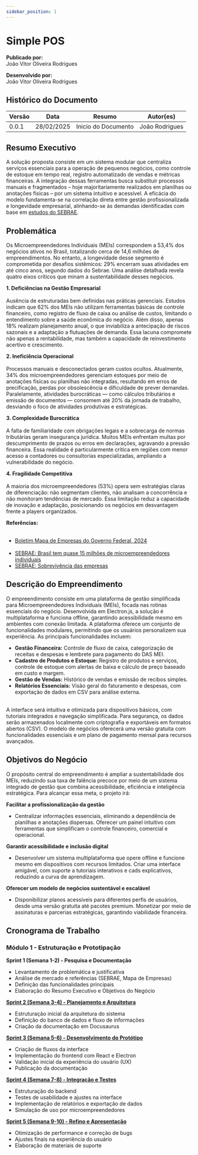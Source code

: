 ```yaml
---
sidebar_position: 1
---
```


# Simple POS

**Publicado por:**  
João Vitor Oliveira Rodrigues  

**Desenvolvido por:**  
João Vitor Oliveira Rodrigues  

## Histórico do Documento  
| Versão   | Data        | Resumo                     | Autor(es)            |  
|----------|-------------|----------------------------|----------------------|  
| 0.0.1    | 28/02/2025  | Inicio do Documento        | João Rodrigues       |  


## Resumo Executivo

A solução proposta consiste em um sistema modular que centraliza serviços essenciais para a operação de pequenos negócios, como controle de estoque em tempo real, registro automatizado de vendas e métricas financeiras. A integração dessas ferramentas busca substituir processos manuais e fragmentados – hoje majoritariamente realizados em planilhas ou anotações físicas – por um sistema intuitivo e acessível. A eficácia do modelo fundamenta-se na correlação direta entre gestão profissionalizada e longevidade empresarial, alinhando-se às demandas identificadas com base em [estudos do SEBRAE](https://sebrae.com.br/sites/PortalSebrae/artigos/a-taxa-de-sobrevivencia-das-empresas-no-brasil,d5147a3a415f5810VgnVCM1000001b00320aRCRD).


## Problemática

Os Microempreendedores Individuais (MEIs) correspondem a 53,4% dos negócios ativos no Brasil, totalizando cerca de 14,6 milhões de empreendimentos. No entanto, a longevidade desse segmento é comprometida por desafios sistêmicos: 29% encerram suas atividades em até cinco anos, segundo dados do Sebrae. Uma análise detalhada revela quatro eixos críticos que minam a sustentabilidade desses negócios.

**1. Deficiências na Gestão Empresarial** <br></br>
Ausência de estruturadas bem definidas nas práticas gerenciais. Estudos indicam que 62% dos MEIs não utilizam ferramentas básicas de controle financeiro, como registro de fluxo de caixa ou análise de custos, limitando o entendimento sobre a saúde econômica do negócio. Além disso, apenas 18% realizam planejamento anual, o que inviabiliza a antecipação de riscos sazonais e a adaptação a flutuações de demanda. Essa lacuna compromete não apenas a rentabilidade, mas também a capacidade de reinvestimento acertivo e crescimento.
 
**2. Ineficiência Operacional**  <br></br>
Processos manuais e desconectados geram custos ocultos. Atualmente, 34% dos microempreendedores gerenciam estoques por meio de anotações físicas ou planilhas não integradas, resultando em erros de precificação, perdas por obsolescência e dificuldade de prever demandas. Paralelamente, atividades burocráticas — como cálculos tributários e emissão de documentos — consomem até 20% da jornada de trabalho, desviando o foco de atividades produtivas e estratégicas.

**3. Complexidade Burocrática**  <br></br>
A falta de familiaridade com obrigações legais e a sobrecarga de normas tributárias geram insegurança jurídica. Muitos MEIs enfrentam multas por descumprimento de prazos ou erros em declarações, agravando a pressão financeira. Essa realidade é particularmente crítica em regiões com menor acesso a contadores ou consultorias especializadas, ampliando a vulnerabilidade do negócio.

**4. Fragilidade Competitiva**  <br></br>
A maioria dos microempreendedores (53%) opera sem estratégias claras de diferenciação: não segmentam clientes, não analisam a concorrência e não monitoram tendências de mercado. Essa limitação reduz a capacidade de inovação e adaptação, posicionando os negócios em desvantagem frente a players organizados.

**Referências:**<br></br>
- [Boletim Mapa de Empresas do Governo Federal, 2024](https://www.gov.br/empresas-e-negocios/pt-br/mapa-de-empresas/boletins/mapa-de-empresas-boletim-2o-quadrimestre-2024.pdf)<br></br>
- [SEBRAE: Brasil tem quase 15 milhões de microempreendedores individuais](https://sebrae.com.br/sites/PortalSebrae/artigos/brasil-tem-quase-15-milhoes-de-microempreendedores-individuais,e538151eea156810VgnVCM1000001b00320aRCRD)
- [SEBRAE: Sobrevivência das empresas](https://sebrae.com.br/Sebrae/Portal%20Sebrae/Anexos/sobrevivencia-das-empresas-no-brasil-102016.pdf)


## Descrição do Empreendimento

O empreendimento consiste em uma plataforma de gestão simplificada para Microempreendedores Individuais (MEIs), focada nas rotinas essenciais do negócio. Desenvolvida em Electron.js, a solução é multiplataforma e funciona offline, garantindo acessibilidade mesmo em ambientes com conexão limitada.
A plataforma oferece um conjunto de funcionalidades modulares, permitindo que os usuários personalizem sua experiência. As principais funcionalidades incluem:
- **Gestão Financeira:** Controle de fluxo de caixa, categorização de receitas e despesas e lembrete para pagamento do DAS MEI.
- **Cadastro de Produtos e Estoque:** Registro de produtos e serviços, controle de estoque com alertas de baixa e cálculo de preço baseado em custo e margem.
- **Gestão de Vendas:** Histórico de vendas e emissão de recibos simples.
- **Relatórios Essenciais:** Visão geral do faturamento e despesas, com exportação de dados em CSV para análise externa. <br></br>

A interface será intuitiva e otimizada para dispositivos básicos, com tutoriais integrados e navegação simplificada. Para segurança, os dados serão armazenados localmente com criptografia e exportáveis em formatos abertos (CSV).
O modelo de negócios oferecerá uma versão gratuita com funcionalidades essenciais e um plano de pagamento mensal para recursos avançados.



## Objetivos do Negócio
O propósito central do empreendimento é ampliar a sustentabilidade dos MEIs, reduzindo sua taxa de falência precoce por meio de um sistema integrado de gestão que combina acessibilidade, eficiência e inteligência estratégica. Para alcançar essa meta, o projeto irá:

**Facilitar a profissionalização da gestão**
- Centralizar informações essenciais, eliminando a dependência de planilhas e anotações dispersas.
Oferecer um painel intuitivo com ferramentas que simplificam o controle financeiro, comercial e operacional.

**Garantir acessibilidade e inclusão digital**
- Desenvolver um sistema multiplataforma que opere offline e funcione mesmo em dispositivos com recursos limitados.
Criar uma interface amigável, com suporte a tutoriais interativos e cads explicativos, reduzindo a curva de aprendizagem.

**Oferecer um modelo de negócios sustentável e escalável**
- Disponibilizar planos acessíveis para diferentes perfis de usuários, desde uma versão gratuita até pacotes premium.
Monetizar por meio de assinaturas e parcerias estratégicas, garantindo viabilidade financeira.


## Cronograma de Trabalho
### Módulo 1 - Estruturação e Prototipação

**Sprint 1 (Semana 1-2) - Pesquisa e Documentação**

- Levantamento de problemática e justificativa
- Análise de mercado e referências (SEBRAE, Mapa de Empresas)
- Definição das funcionalidades principais
- Elaboração do Resumo Executivo e Objetivos do Negócio

[ **Sprint 2 (Semana 3-4) - Planejamento e Arquitetura** ](/simple_pos/sprint-2/)

- Estruturação inicial da arquitetura do sistema
- Definição do banco de dados e fluxo de informações
- Criação da documentação em Docusaurus

[ **Sprint 3 (Semana 5-6) - Desenvolvimento do Protótipo** ](/simple_pos/sprint-3/)

- Criação de fluxos da interface
- Implementação do frontend com React e Electron
- Validação inicial da experiência do usuário (UX)
- Publicação da documentação

[ **Sprint 4 (Semana 7-8) - Integração e Testes** ](/simple_pos/sprint-4/)

- Estruturação do backend
- Testes de usabilidade e ajustes na interface
- Implementação de relatórios e exportação de dados
- Simulação de uso por microempreendedores

[ **Sprint 5 (Semana 9-10) - Refino e Apresentação** ](/simple_pos/sprint-5/)

- Otimização de performance e correção de bugs
- Ajustes finais na experiência do usuário
- Elaboração de materiais de suporte
